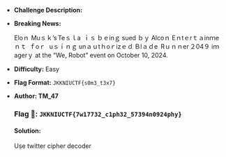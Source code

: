 - **Challenge Description:**
- **Breaking News:**
  
   Εloｎ Мuｓｋ’s Teｓｌa ｉｓ ｂｅіnｇ sued ｂｙ Αlcoｎ Еｎtｅrｔａіnｍeｎｔ ｆоｒ uｓｉｎｇ unａｕtｈоｒizｅｄ Ｂlａｄe Rｕｎｎer ２04９ iｍagerｙ at the “We, Robot” event 
   on October 10, 2024.
 - **Difficulty:** Easy   
 - **Flag Format:** `JKKNIUCTF{s0m3_t3x7}`
 - **Author: TM_47**

   ### **Flag 🚩:** `JKKNIUCTF{7w17732_c1ph32_57394n0924phy}`
   #### Solution:
   Use twitter cipher decoder 

   

